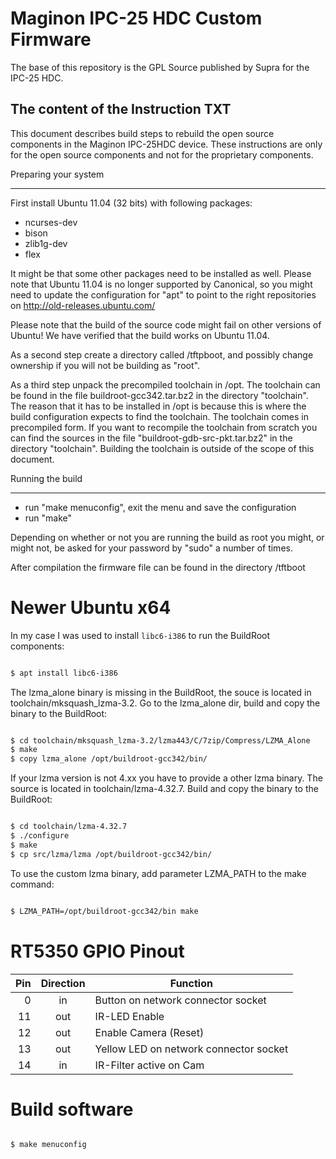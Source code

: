 # Maginon IPC-25 HDC Custom Firmware

The base of this repository is the GPL Source published by Supra for the IPC-25 HDC.

The content of the Instruction TXT
-
This document describes build steps to rebuild the open source components in the Maginon IPC-25HDC device. These instructions are only for the open source components and not for the proprietary components.

Preparing your system
- ----------------

First install Ubuntu 11.04 (32 bits) with following packages:

* ncurses-dev
* bison
* zlib1g-dev
* flex

It might be that some other packages need to be installed as well. Please note that Ubuntu 11.04 is no longer supported by Canonical, so you might need to update the configuration for "apt" to point to the right repositories on http://old-releases.ubuntu.com/

Please note that the build of the source code might fail on other versions of Ubuntu! We have verified that the build works on Ubuntu 11.04.

As a second step create a directory called /tftpboot, and possibly change ownership if you will not be building as "root".

As a third step unpack the precompiled toolchain in /opt. The toolchain can be found in the file buildroot-gcc342.tar.bz2 in the directory "toolchain". The reason that it has to be installed in /opt is because this is where the build configuration expects to find the toolchain. The toolchain comes in precompiled form. If you want to recompile the toolchain from scratch you can find the sources in the file "buildroot-gdb-src-pkt.tar.bz2" in the directory "toolchain". Building the toolchain is outside of the scope of this document.

Running the build
- ----------------

* run "make menuconfig", exit the menu and save the configuration
* run "make"

Depending on whether or not you are running the build as root you might, or might not, be asked for your password by "sudo" a number of times.

After compilation the firmware file can be found in the directory /tftboot

# Newer Ubuntu x64

In my case I was used to install `libc6-i386` to run the BuildRoot components:
```bash

$ apt install libc6-i386

```
The lzma_alone binary is missing in the BuildRoot, the souce is located in toolchain/mksquash_lzma-3.2. Go to the lzma_alone dir, build and copy the binary to the BuildRoot:
```bash

$ cd toolchain/mksquash_lzma-3.2/lzma443/C/7zip/Compress/LZMA_Alone
$ make
$ copy lzma_alone /opt/buildroot-gcc342/bin/

```
If your lzma version is not 4.xx you have to provide a other lzma binary. The source is located in toolchain/lzma-4.32.7. Build and copy the binary to the BuildRoot:
```bash

$ cd toolchain/lzma-4.32.7
$ ./configure
$ make
$ cp src/lzma/lzma /opt/buildroot-gcc342/bin/

```

To use the custom lzma binary, add parameter LZMA_PATH to the make command:
```bash

$ LZMA_PATH=/opt/buildroot-gcc342/bin make

```

# RT5350 GPIO Pinout
| Pin | Direction | Function                               |
|----:|:---------:|----------------------------------------|
|   0 |     in    | Button on network connector socket     |
|  11 |    out    | IR-LED Enable                          |
|  12 |    out    | Enable Camera (Reset)                  |
|  13 |    out    | Yellow LED on network connector socket |
|  14 |     in    | IR-Filter active on Cam                |

# Build software

```bash

$ make menuconfig
